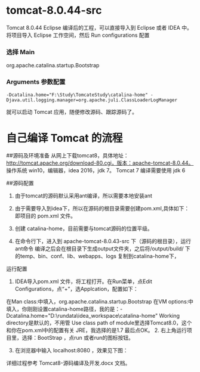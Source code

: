 # tomcat-8.0.44-src
Tomcat 8.0.44 Eclipse 编译后的工程，可以直接导入到 Eclipse 或者 IDEA 中。
将项目导入 Eclipse 工作空间，然后 Run configurations 配置

### 选择 Main
org.apache.catalina.startup.Bootstrap
### Arguments 参数配置
    
    -Dcatalina.home="F:\Study\TomcateStudy\catalina-home" -Djava.util.logging.manager=org.apache.juli.ClassLoaderLogManager

就可以启动 Tomcat 应用，随便修改源码、跟踪源码了。

# 自己编译 Tomcat 的流程
##源码及环境准备
从网上下载tomcat8，具体地址：http://tomcat.apache.org/download-80.cgi，版本：apache-tomcat-8.0.44。
操作系统 win10，编辑器，idea 2016，jdk 7。
Tomcat 7 编译需要使用 jdk 6
 
##源码配置
1.	由于tomcat的源码默认采用ant编译，所以需要本地安装ant 
2.	由于需要导入到idea下，所以在源码的根目录需要创建pom.xml,具体如下：
即项目的 pom.xml 文件。
3.	创建 catalina-home，目前需要与tomcat源码的位置平级。
 
4.	在命令行下，进入到 apache-tomcat-8.0.43-src 下（源码的根目录），运行ant命令
编译之后会在根目录下生成output文件夹，之后将/output/build/ 下的temp、bin、conf、lib、webapps、logs 复制到catalina-home下，
 
 
 
运行配置
1.	IDEA导入pom.xml 文件，将工程打开。在Run菜单，点Edit Configurations，点“+”，选Applcation，配置如下：
 
在Man class:中填入，org.apache.catalina.startup.Bootstrap
在VM options:中填入，你刚刚设置catalina-home路径，我的是：-Dcatalina.home="D:\rundata\idea_workspace\catalina-home"
Working directory是默认的，不用管
Use class path of module里选择Tomcat8.0，这个和你在pom.xml中的配置有关
JRE，我选择的是1.7
最后点OK。
2.	右上角运行项目里，选择：BootStrap  ，点run 或者run的图标按钮。
 
3.	 在浏览器中输入 localhost:8080  ，效果见下图：
 
详细过程参考 Tomcat8-源码编译及开发.docx 文档。
 
 

